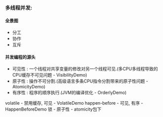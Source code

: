 ### 多线程并发:

#### 全景图

- 分工
- 协作
- 互斥

#### 并发编程的源头

- 可见性 : 一个线程对共享变量的修改对另一个线程可见.(多CPU多线程导致的CPU缓存不可见问题 - VisibilityDemo)
- 原子性 : 操作不可分割.(高级语言多条CPU指令分割带来的原子性问题 - AtomicityDemo)
- 有序性 : 程序的顺序执行.(JVM的编译优化 - OrderlyDemo)

volatile - 禁用缓存, 可见 - VolatileDemo
happen-before - 可见, 有序 - HappenBeforeDemo
锁 - 原子性 - atomicity包下   